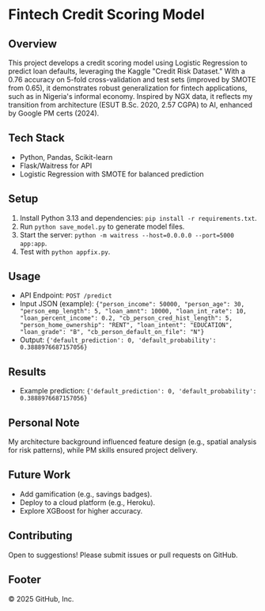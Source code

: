 # Fintech Credit Scoring Model

## Overview
This project develops a credit scoring model using Logistic Regression to predict loan defaults, leveraging the Kaggle "Credit Risk Dataset." With a 0.76 accuracy on 5-fold cross-validation and test sets (improved by SMOTE from 0.65), it demonstrates robust generalization for fintech applications, such as in Nigeria's informal economy. Inspired by NGX data, it reflects my transition from architecture (ESUT B.Sc. 2020, 2.57 CGPA) to AI, enhanced by Google PM certs (2024).

## Tech Stack
- Python, Pandas, Scikit-learn
- Flask/Waitress for API
- Logistic Regression with SMOTE for balanced prediction

## Setup
1. Install Python 3.13 and dependencies: `pip install -r requirements.txt`.
2. Run `python save_model.py` to generate model files.
3. Start the server: `python -m waitress --host=0.0.0.0 --port=5000 app:app`.
4. Test with `python appfix.py`.

## Usage
- API Endpoint: `POST /predict`
- Input JSON (example): `{"person_income": 50000, "person_age": 30, "person_emp_length": 5, "loan_amnt": 10000, "loan_int_rate": 10, "loan_percent_income": 0.2, "cb_person_cred_hist_length": 5, "person_home_ownership": "RENT", "loan_intent": "EDUCATION", "loan_grade": "B", "cb_person_default_on_file": "N"}`
- Output: `{'default_prediction': 0, 'default_probability': 0.3888976687157056}`

## Results
- Example prediction: `{'default_prediction': 0, 'default_probability': 0.3888976687157056}`

## Personal Note
My architecture background influenced feature design (e.g., spatial analysis for risk patterns), while PM skills ensured project delivery.

## Future Work
- Add gamification (e.g., savings badges).
- Deploy to a cloud platform (e.g., Heroku).
- Explore XGBoost for higher accuracy.

## Contributing
Open to suggestions! Please submit issues or pull requests on GitHub.

## Footer
© 2025 GitHub, Inc.
